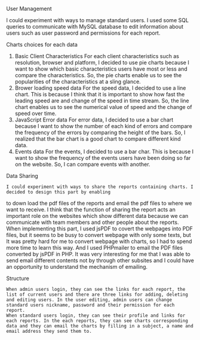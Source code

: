 User Management

I could experiment with ways to manage standard users. I used some SQL queries to communicate with MySQL database 
to edit information about users such as user password and permissions for each report.  

Charts choices for each data

1.	Basic Client Characteristics 
For each client characteristics such as resolution, browser and platform, I decided to use pie charts because 
I want to show which basic characteristics users have most or less and compare the characteristics. So, the pie 
charts enable us to see the popularities of the characteristics at a sling glance.
2.	Brower loading speed data
For the speed data, I decided to use a line chart. This is because I think that it is important to show how fast 
the leading speed are and change of the speed in time stream. So, the line chart enables us to see the numerical 
value of speed and the change of speed over time.
3.	JavaScript Error data
For error data, I decided to use a bar chart because I want to show the number of each kind of errors and compare 
the frequency of the errors by comparing the height of the bars. So, I realized that the bar chart is a good chart 
to compare different kind data.
4.	Events data
For the events, I decided to use a bar char. This is because I want to show the frequency of the events users have 
been doing so far on the website. So, I can compare events with another.



Data Sharing

	I could experiment with ways to share the reports containing charts. I decided to design this part by enabling 
  to down load the pdf files of the reports and email the pdf files to where we want to receive. I think that the 
  function of sharing the report acts an important role on the websites which show different data because we can 
  communicate with team members and other people about the reports. When implementing this part, I used jsPDF to 
  covert the webpages into PDF files, but it seems to be busy to convert webpage with only some texts, but It was 
  pretty hard for me to convert webpage with charts, so I had to spend more time to learn this way. And I used PHPmailer 
  to email the PDF files converted by jsPDF in PHP. It was very interesting for me that I was able to send email different 
  contents not by through other subsites and I could have an opportunity to understand the mechanism of emailing. 


Structure

	When admin users login, they can see the links for each report, the list of current users and there are three links for adding, deleting and editing users. In the user editing, admin users can change standard users nickname, password and their permission for each report. 
	When standard users login, they can see their profile and links for each reports. In the each reports, they can see charts corresponding data and they can email the charts by filling in a subject, a name and email address they send them to.
